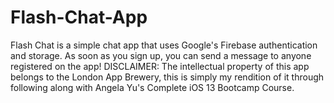 # Flash-Chat-App
Flash Chat is a simple chat app that uses Google's Firebase authentication and storage. As soon as you sign up, you can send a message to anyone registered on the app! DISCLAIMER: The intellectual property of this app belongs to the London App Brewery, this is simply my rendition of it through following along with Angela Yu's Complete iOS 13 Bootcamp Course.
